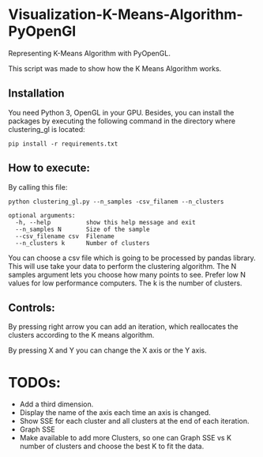 # Visualization-K-Means-Algorithm-PyOpenGl
Representing K-Means Algorithm with PyOpenGL.

This script was made to show how the K Means Algorithm works.


## Installation
You need Python 3, OpenGL in your GPU. Besides, you can install the packages by executing the following command in the directory where clustering_gl is located:

```
pip install -r requirements.txt
```

## How to execute:
By calling this file:
```
python clustering_gl.py --n_samples -csv_filanem --n_clusters

optional arguments:
  -h, --help          show this help message and exit
  --n_samples N       Size of the sample
  --csv_filename csv  Filename
  --n_clusters k      Number of clusters
```

You can choose a csv file which is going to be processed by pandas library. This will use take your data to perform the clustering algorithm.
The N samples argument lets you choose how many points to see. Prefer low N values for low performance computers.
The k is the number of clusters.

## Controls:
By pressing right arrow you can add an iteration, which reallocates the clusters according to the K means algorithm.

By pressing X and Y you can change the X axis or the Y axis.

# TODOs:

* Add a third dimension.
* Display the name of the axis each time an axis is changed.
* Show SSE for each cluster and all clusters at the end of each iteration.
* Graph SSE
* Make available to add more Clusters, so one can Graph SSE vs K number of clusters and choose the best K to fit the data.
